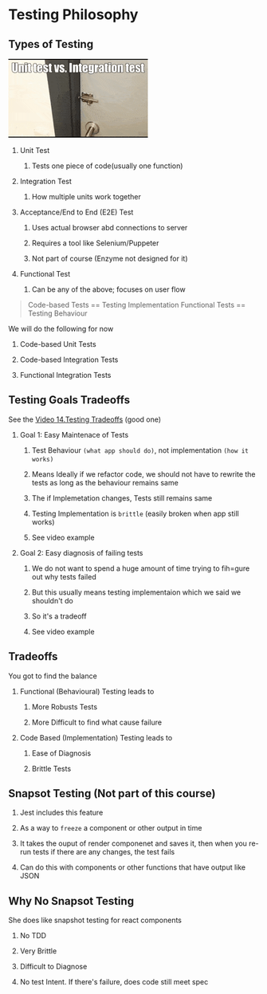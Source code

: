 # Testing Philosophy

## Types of Testing

![Unit-vs-Integration-Tests](./images/unit-vs-integration.gif)

1. Unit Test

   1. Tests one piece of code(usually one function)

2. Integration Test

   1. How multiple units work together

3. Acceptance/End to End (E2E) Test

   1. Uses actual browser abd connections to server

   2. Requires a tool like Selenium/Puppeter

   3. Not part of course (Enzyme not designed for it)

4. Functional Test

   1. Can be any of the above; focuses on user flow

> Code-based Tests == Testing Implementation
> Functional Tests == Testing Behaviour

We will do the following for now

1. Code-based Unit Tests

2. Code-based Integration Tests

3. Functional Integration Tests

## Testing Goals Tradeoffs

See the [Video 14.Testing Tradeoffs](https://www.udemy.com/course/react-testing-with-jest-and-enzyme/learn/lecture/16175897#overview) (good one)

1. Goal 1: Easy Maintenace of Tests

   1. Test Behaviour `(what app should do)`, not implementation `(how it works)`

   2. Means Ideally if we refactor code, we should not have to rewrite the tests as long as the behaviour remains same

   3. The if Implemetation changes, Tests still remains same

   4. Testing Implementation is `brittle` (easily broken when app still works)

   5. See video example

2. Goal 2: Easy diagnosis of failing tests

   1. We do not want to spend a huge amount of time trying to fih=gure out why tests failed

   2. But this usually means testing implementaion which we said we shouldn't do

   3. So it's a tradeoff

   4. See video example

## Tradeoffs

You got to find the balance

1. Functional (Behavioural) Testing leads to

   1. More Robusts Tests

   2. More Difficult to find what cause failure

2. Code Based (Implementation) Testing leads to

   1. Ease of Diagnosis

   2. Brittle Tests

## Snapsot Testing (Not part of this course)

1. Jest includes this feature

2. As a way to `freeze` a component or other output in time

3. It takes the ouput of render componenet and saves it, then when you re-run tests if there are any changes, the test fails

4. Can do this with components or other functions that have output like JSON

## Why No Snapsot Testing

She does like snapshot testing for react components

1. No TDD

2. Very Brittle

3. Difficult to Diagnose

4. No test Intent. If there's failure, does code still meet spec

